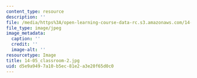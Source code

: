 ```yaml
---
content_type: resource
description: ''
file: /media/https%3A/open-learning-course-data-rc.s3.amazonaws.com/14-05-intermediate-macroeconomics-spring-2013/d5e9a9497a10b5ec81e2a3e20f65d0c0_14-05_classroom-2.jpg
file_type: image/jpeg
image_metadata:
  caption: ''
  credit: ''
  image-alt: ''
resourcetype: Image
title: 14-05_classroom-2.jpg
uid: d5e9a949-7a10-b5ec-81e2-a3e20f65d0c0
---
```

